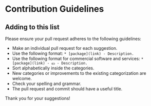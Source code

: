 # Contribution Guidelines

## Adding to this list

Please ensure your pull request adheres to the following guidelines:

- Make an individual pull request for each suggestion.
- Use the following format: `* [package](link) - Description.`
- Use the following format for commercial software and services: `* [package](link) - 💵 - Description.`
- Sort alphabetically inside the categories.
- New categories or improvements to the existing categorization are welcome.
- Check your spelling and grammar.
- The pull request and commit should have a useful title.

Thank you for your suggestions!

